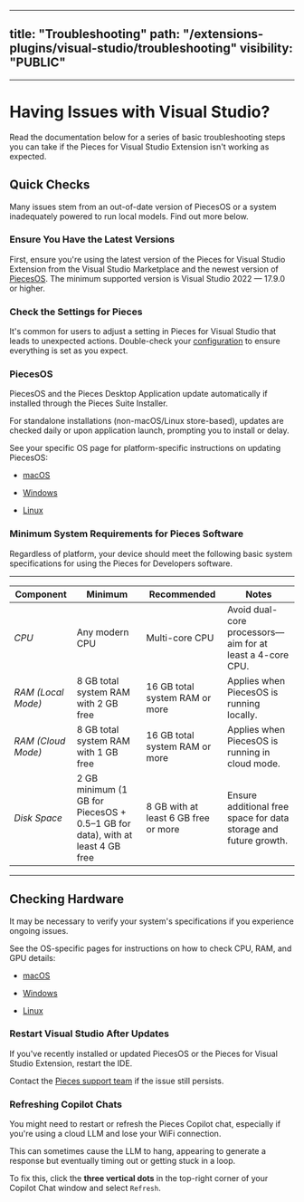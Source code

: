 
---
title: "Troubleshooting"
path: "/extensions-plugins/visual-studio/troubleshooting"
visibility: "PUBLIC"
---
***

# Having Issues with Visual Studio?

Read the documentation below for a series of basic troubleshooting steps you can take if the Pieces for Visual Studio Extension isn't working as expected.

<on-device-storage />

## Quick Checks

Many issues stem from an out-of-date version of PiecesOS or a system inadequately powered to run local models. Find out more below.

### Ensure You Have the Latest Versions

First, ensure you're using the latest version of the <new-tab href="https://marketplace.visualstudio.com/items?itemName=MeshIntelligentTechnologiesInc.PiecesVisualStudio">Pieces for Visual Studio Extension</new-tab> from the Visual Studio Marketplace and the newest version of [PiecesOS](https://docs.pieces.app/products/core-dependencies/pieces-os). The minimum supported version is Visual Studio 2022 — 17.9.0 or higher.

### Check the Settings for Pieces

It's common for users to adjust a setting in Pieces for Visual Studio that leads to unexpected actions. Double-check your [configuration](https://docs.pieces.app/products/extensions-plugins/visual-studio/configuration) to ensure everything is set as you expect.

### PiecesOS

PiecesOS and the Pieces Desktop Application update automatically if installed through the Pieces Suite Installer.

For standalone installations (non-macOS/Linux store-based), updates are checked daily or upon application launch, prompting you to install or delay.

See your specific OS page for platform-specific instructions on updating PiecesOS:

* [macOS](https://docs.pieces.app/products/meet-pieces/troubleshooting/macos#updating-piecesos)

* [Windows](https://docs.pieces.app/products/meet-pieces/troubleshooting/windows#updating-piecesos)

* [Linux](https://docs.pieces.app/products/meet-pieces/troubleshooting/linux#updating-piecesos)

### Minimum System Requirements for Pieces Software

Regardless of platform, your device should meet the following basic system specifications for using the Pieces for Developers software.

***

| **Component**      | **Minimum**                                                                   | **Recommended**                      | **Notes**                                                        |
| ------------------ | ----------------------------------------------------------------------------- | ------------------------------------ | ---------------------------------------------------------------- |
| *CPU*              | Any modern CPU                                                                | Multi-core CPU                       | Avoid dual-core processors—aim for at least a 4-core CPU.        |
| *RAM (Local Mode)* | 8 GB total system RAM with 2 GB free                                          | 16 GB total system RAM or more       | Applies when PiecesOS is running locally.                        |
| *RAM (Cloud Mode)* | 8 GB total system RAM with 1 GB free                                          | 16 GB total system RAM or more       | Applies when PiecesOS is running in cloud mode.                  |
| *Disk Space*       | 2 GB minimum (1 GB for PiecesOS + 0.5–1 GB for data), with at least 4 GB free | 8 GB with at least 6 GB free or more | Ensure additional free space for data storage and future growth. |

***

## Checking Hardware

It may be necessary to verify your system's specifications if you experience ongoing issues.

See the OS-specific pages for instructions on how to check CPU, RAM, and GPU details:

* [macOS](https://docs.pieces.app/products/meet-pieces/troubleshooting/macos#checking-cpu-type)

* [Windows](https://docs.pieces.app/products/meet-pieces/troubleshooting/windows#checking-hardware-specifications)

* [Linux](https://docs.pieces.app/products/meet-pieces/troubleshooting/linux#checking-system-information)

### Restart Visual Studio After Updates

If you've recently installed or updated PiecesOS or the Pieces for Visual Studio Extension, restart the IDE.

Contact the <a target="_blank" href="https://getpieces.typeform.com/to/mCjBSIjF#docs-vscode">Pieces support team</a> if the issue still persists.

### Refreshing Copilot Chats

You might need to restart or refresh the Pieces Copilot chat, especially if you're using a cloud LLM and lose your WiFi connection.

This can sometimes cause the LLM to hang, appearing to generate a response but eventually timing out or getting stuck in a loop.

To fix this, click the **three vertical dots** in the top-right corner of your Copilot Chat window and select `Refresh`.

<Image src="https://storage.googleapis.com/hashnode_product_documentation_assets/visual_studio_extension_assets/troubleshooting/refresh_copilot_chat.png" alt="" align="center" fullwidth="true" />
